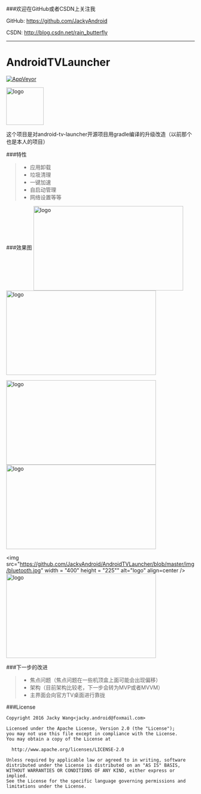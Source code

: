 ###欢迎在GitHub或者CSDN上关注我

GitHub: https://github.com/JackyAndroid

CSDN: http://blog.csdn.net/rain_butterfly

---
# AndroidTVLauncher
[![AppVeyor](https://img.shields.io/appveyor/ci/gruntjs/grunt.svg)](http://blog.csdn.net/rain_butterfly/article/details/44942747)

<img src="https://github.com/JackyAndroid/AndroidTVLauncher/blob/master/app/src/main/res/drawable-xhdpi/ic_launcher.png" width = "100" height = "100" alt="logo" align=center />

这个项目是对android-tv-launcher开源项目用gradle编译的升级改造（以前那个也是本人的项目）

###特性
> * 应用卸载
> * 垃圾清理
> * 一键加速
> * 自启动管理
> * 网络设置等等

###效果图
<img src="https://github.com/JackyAndroid/AndroidTVLauncher/blob/master/img/setting.png" width = "400" height = "225" alt="logo" align=center />  <img src="https://github.com/JackyAndroid/AndroidTVLauncher/blob/master/img/%E5%BA%94%E7%94%A8%E5%8D%B8%E8%BD%BD.jpg" width = "400" height = "225" alt="logo" align=center />

<img src="https://github.com/JackyAndroid/AndroidTVLauncher/blob/master/img/clear.jpg" width = "400" height = "225" alt="logo" align=center />  <img src="https://github.com/JackyAndroid/AndroidTVLauncher/blob/master/img/%E8%87%AA%E5%90%AF%E5%8A%A8.jpg" width = "400" height = "225" alt="logo" align=center />

<img src="https://github.com/JackyAndroid/AndroidTVLauncher/blob/master/img/bluetooth.jpg" width = "400" height = "225"" alt="logo" align=center />  <img src="https://github.com/JackyAndroid/AndroidTVLauncher/blob/master/img/speed_test.jpg" width = "400" height = "225" alt="logo" align=center />

###下一步的改进
> * 焦点问题（焦点问题在一些机顶盒上面可能会出现偏移）
> * 架构（目前架构比较老，下一步会转为MVP或者MVVM）
> * 主界面会向官方TV桌面进行靠拢

###License

    Copyright 2016 Jacky Wang<jacky.android@foxmail.com>

    Licensed under the Apache License, Version 2.0 (the "License");
    you may not use this file except in compliance with the License.
    You may obtain a copy of the License at

      http://www.apache.org/licenses/LICENSE-2.0

    Unless required by applicable law or agreed to in writing, software
    distributed under the License is distributed on an "AS IS" BASIS,
    WITHOUT WARRANTIES OR CONDITIONS OF ANY KIND, either express or implied.
    See the License for the specific language governing permissions and
    limitations under the License.
